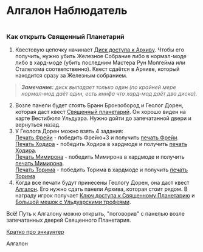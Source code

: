 # Алгалон Наблюдатель #

![]()

### Как открыть Священный Планетарий ###

 1. Квестовую цепочку начинает [Диск доступа к Архиву](https://www.wowhead.com/wotlk/ru/item=45857). Чтобы его получить, нужно убить Железное Собрание либо в нормал-моде либо в хард-моде (убить последним Мастера Рун Молгейма или Сталелома соответственно). Квест сдаётся в Архиве, который находится сразу за Железным собранием.

>***Замечание:** диск выпадает только один (по крайней мере нормал-мод даёт один, есть иннфа что хард-мод даёт два диска).*

 2. Возле панели будет стоять Бранн Бронзобород и Геолог Дорен, которая даст квест [Священный планетарий](https://www.wowhead.com/wotlk/ru/quest=13816). Он хорошо виден на карте Вестибюля Ульдуара. Нужно дойти до запечатанной двери и вернуться назад.
 3. У Геолога Дорен можно взять 4 задания:<br>[Печать Фрейи](https://www.wowhead.com/wotlk/ru/quest=13821) - победить Фрейю+3 и получить [печать Фрейи](https://www.wowhead.com/wotlk/ru/item=45814).<br> [Печать Ходира](https://www.wowhead.com/wotlk/ru/quest=13822) - победить Ходира в хардмоде и получить [печать Ходира](https://www.wowhead.com/wotlk/ru/item=45815).<br> [Печать Мимирона](https://www.wowhead.com/wotlk/ru/quest=13824) - победить Мимирона в хардмоде и получить [печать Мимирона](https://www.wowhead.com/wotlk/ru/item=45816).<br> [Печать Торима](https://www.wowhead.com/wotlk/ru/quest=13823) - победить Торима в хардмоде и получить [печать Торима](https://www.wowhead.com/wotlk/ru/item=45817)
 4. Когда все печати будут принесены Геологу Дорен, она даст квест [Алгалон](https://www.wowhead.com/wotlk/ru/quest=13818). Его нужно сдать панели Архива, которая стоит рядом. В награду игрок получает [Ключ доступа к Священному Планетарию](https://www.wowhead.com/wotlk/ru/item=45798) и [Большой мешок с Ульдуарскими трофеями](https://www.wowhead.com/wotlk/ru/item=45878). 

Всё! Путь к Алгалону можно открыть, "поговорив" с панелью возле запечатанных дверей Священного Планетария.

<u>Кратко про энкаунтер</u>

Алгалон
